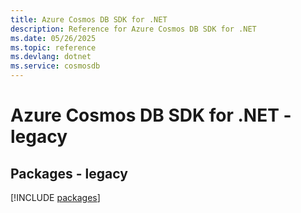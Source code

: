 ```yaml
---
title: Azure Cosmos DB SDK for .NET
description: Reference for Azure Cosmos DB SDK for .NET
ms.date: 05/26/2025
ms.topic: reference
ms.devlang: dotnet
ms.service: cosmosdb
---
```

# Azure Cosmos DB SDK for .NET - legacy
## Packages - legacy
[!INCLUDE [packages](cosmos-db-index.md)]